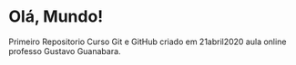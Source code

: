 # Olá, Mundo!

 Primeiro Repositorio Curso Git e GitHub criado em 21abril2020 aula online professo Gustavo Guanabara. 
